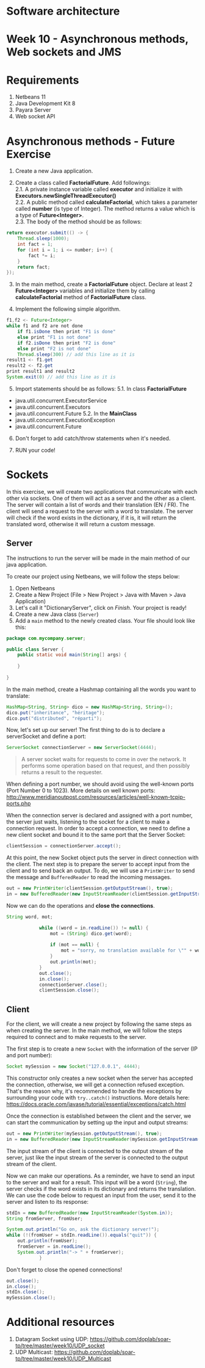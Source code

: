 # Software architecture
# Week 10 - Asynchronous methods, Web sockets and JMS

# Requirements
1. Netbeans 11
2. Java Development Kit 8
3. Payara Server
4. Web socket API


# Asynchronous methods - Future Exercise

1. Create a new Java application.    

2. Create a class called **FactorialFuture**. Add followings:    
2.1. A private instance variable called __executor__ and initialize it with **Executors.newSingleThreadExecutor()**    
2.2. A public method called __calculateFactorial__, which takes a parameter called **number** (is type of Integer). The method returns a value which is a type of __Future\<Integer\>__.    
2.3. The body of the method should be as follows:    
```java
return executor.submit(() -> {    
    Thread.sleep(1000);    
    int fact = 1;    
    for (int i = 1; i <= number; i++) {    
        fact *= i;    
    }    
    return fact;    
});    
```

3. In the main method, create a __FactorialFuture__ object. Declare at least 2 **Future\<Integer\>** variables and initialize them by calling __calculateFactorial__ method of **FactorialFuture** class.

4. Implement the following simple algorithm.
```java
f1,f2 <- Future<Integer>
while f1 and f2 are not done
    if f1.isDone then print "F1 is done"
    else print "F1 is not done"
    if f2.isDone then print "F2 is done"
    else print "F2 is not done"
    Thread.sleep(300) // add this line as it is
result1 <- f1.get
result2 <- f2.get
print result1 and result2
System.exit(0) // add this line as it is
```

5. Import statements should be as follows:
5.1. In class __FactorialFuture__
- java.util.concurrent.ExecutorService
- java.util.concurrent.Executors
- java.util.concurrent.Future
5.2. In the **MainClass**
- java.util.concurrent.ExecutionException
- java.util.concurrent.Future

6. Don't forget to add catch/throw statements when it's needed.

7. RUN your code!


# Sockets

In this exercise, we will create two applications that communicate with each other via sockets. One of them will act as a server and the other as a client.
The server will contain a list of words and their translation (EN / FR). The client will send a request to the server with a word to translate. The server will check if the word exists in the dictionary, if it is, it will return the translated word, otherwise it will return a custom message.

## Server
The instructions to run the server will be made in the main method of our java application.

To create our project using Netbeans, we will follow the steps below:
1. Open Netbeans
2. Create a New Project (File > New Project > Java with Maven > Java Application)
3. Let's call it "DictionaryServer", click on _Finish_. Your project is ready!
4. Create a new Java class (`Server`)
5. Add a `main` method to the newly created class. 
Your file should look like this:
```java
package com.mycompany.server;

public class Server {
    public static void main(String[] args) {
        
    }
    
}
```
In the main method, create a Hashmap containing all the words you want to translate:
```java
HashMap<String, String> dico = new HashMap<String, String>();
dico.put("inheritance", "héritage");
dico.put("distributed", "réparti");
```
Now, let's set up our server!
The first thing to do is to declare a serverSocket and define a port:
```java
ServerSocket connectionServer = new ServerSocket(4444);
```
> A server socket waits for requests to come in over the network. It performs some operation based on that
> request, and then possibly returns a result to the requester.

When defining a port number, we should avoid using the well-known ports (Port Number 0 to 1023). More details on well known ports: http://www.meridianoutpost.com/resources/articles/well-known-tcpip-ports.php

When the connection server is declared and assigned with a port number, the server just waits, listening to the socket for a client to make a connection request.
In order to accept a connection, we need to define a new client socket and bound it to the same port that the Server Socket:
```java
clientSession = connectionServer.accept();
```
At this point, the new Socket object puts the server in direct connection with the client.
The next step is to prepare the server to accept input from the client and to send back an output. To do, we will use a `PrintWriter` to send the message and `BufferedReader` to read the incoming messages.
```java
out = new PrintWriter(clientSession.getOutputStream(), true);
in = new BufferedReader(new InputStreamReader(clientSession.getInputStream()));
```
Now we can do the operations and **close the connections**.
```java
String word, mot;

            while ((word = in.readLine()) != null) {
                mot = (String) dico.get(word);
                
                if (mot == null) {
                    mot = "sorry, no translation available for \"" + word + "\" !";
                }
                out.println(mot);
            }
            out.close();
            in.close();
            connectionServer.close();
            clientSession.close();
```


## Client

For the client, we will create a new project by following the same steps as when creating the server.
In the main method, we will follow the steps required to connect and to make requests to the server.

The first step is to create a new `Socket` with the information of the server (IP and port number):
```java
Socket mySession = new Socket("127.0.0.1", 4444);
```
This constructor only creates a new socket when the server has accepted the connection, otherwise, we will get a connection refused exception. That's the reason why, it's recommended to handle the exceptions by surrounding your code with `try..catch()` instructions. More details here: https://docs.oracle.com/javase/tutorial/essential/exceptions/catch.html

Once the connection is established between the client and the server, we can start the communication by setting up the input and output streams:
```java
out = new PrintWriter(mySession.getOutputStream(), true);
in = new BufferedReader(new InputStreamReader(mySession.getInputStream()));
```
The input stream of the client is connected to the output stream of the server, just like the input stream of the server is connected to the output stream of the client.

Now we can make our operations. As a reminder, we have to send an input to the server and wait for a result. This input will be a word (`String`), the server checks if the word exists in its dictionary and returns the translation.
We can use the code below to request an input from the user, send it to the server and listen to its response:
```java
stdIn = new BufferedReader(new InputStreamReader(System.in));
String fromServer, fromUser;

System.out.println("Go on, ask the dictionary server!");
while (!(fromUser = stdIn.readLine()).equals("quit")) {
    out.println(fromUser);
    fromServer = in.readLine();
    System.out.println("-> " + fromServer);
            }
```
Don't forget to close the opened connections!
```java
out.close();
in.close();
stdIn.close();
mySession.close();
```

# Additional resources
1. Datagram Socket using UDP: https://github.com/doplab/soar-tp/tree/master/week10/UDP_socket
2. UDP Multicast: https://github.com/doplab/soar-tp/tree/master/week10/UDP_Multicast